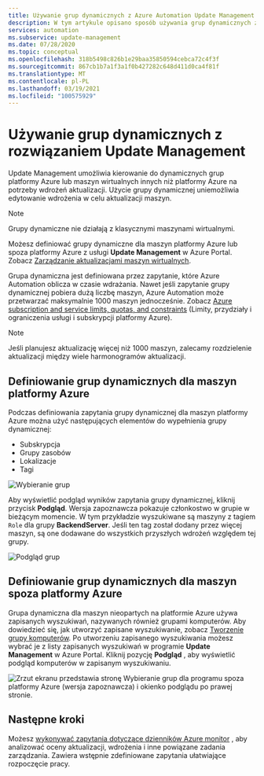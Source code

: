 ```yaml
---
title: Używanie grup dynamicznych z Azure Automation Update Management
description: W tym artykule opisano sposób używania grup dynamicznych z Azure Automation Update Management.
services: automation
ms.subservice: update-management
ms.date: 07/28/2020
ms.topic: conceptual
ms.openlocfilehash: 318b5498c826b1e29baa35850594cebca72c4f3f
ms.sourcegitcommit: 867cb1b7a1f3a1f0b427282c648d411d0ca4f81f
ms.translationtype: MT
ms.contentlocale: pl-PL
ms.lasthandoff: 03/19/2021
ms.locfileid: "100575929"
---
```

# <a name="use-dynamic-groups-with-update-management"></a>Używanie grup dynamicznych z rozwiązaniem Update Management

Update Management umożliwia kierowanie do dynamicznych grup platformy Azure lub maszyn wirtualnych innych niż platformy Azure na potrzeby wdrożeń aktualizacji. Użycie grupy dynamicznej uniemożliwia edytowanie wdrożenia w celu aktualizacji maszyn.

> [!NOTE]
> Grupy dynamiczne nie działają z klasycznymi maszynami wirtualnymi.

Możesz definiować grupy dynamiczne dla maszyn platformy Azure lub spoza platformy Azure z usługi **Update Management** w Azure Portal. Zobacz [Zarządzanie aktualizacjami maszyn wirtualnych](manage-updates-for-vm.md).

Grupa dynamiczna jest definiowana przez zapytanie, które Azure Automation oblicza w czasie wdrażania. Nawet jeśli zapytanie grupy dynamicznej pobiera dużą liczbę maszyn, Azure Automation może przetwarzać maksymalnie 1000 maszyn jednocześnie. Zobacz [Azure subscription and service limits, quotas, and constraints](../../azure-resource-manager/management/azure-subscription-service-limits.md#update-management) (Limity, przydziały i ograniczenia usługi i subskrypcji platformy Azure).

> [!NOTE]
> Jeśli planujesz aktualizację więcej niż 1000 maszyn, zalecamy rozdzielenie aktualizacji między wiele harmonogramów aktualizacji. 

## <a name="define-dynamic-groups-for-azure-machines"></a>Definiowanie grup dynamicznych dla maszyn platformy Azure

Podczas definiowania zapytania grupy dynamicznej dla maszyn platformy Azure można użyć następujących elementów do wypełnienia grupy dynamicznej:

* Subskrypcja
* Grupy zasobów
* Lokalizacje
* Tagi

![Wybieranie grup](./media/configure-groups/select-groups.png)

Aby wyświetlić podgląd wyników zapytania grupy dynamicznej, kliknij przycisk **Podgląd**. Wersja zapoznawcza pokazuje członkostwo w grupie w bieżącym momencie. W tym przykładzie wyszukiwane są maszyny z tagiem `Role` dla grupy **BackendServer**. Jeśli ten tag został dodany przez więcej maszyn, są one dodawane do wszystkich przyszłych wdrożeń względem tej grupy.

![Podgląd grup](./media/configure-groups/preview-groups.png)

## <a name="define-dynamic-groups-for-non-azure-machines"></a>Definiowanie grup dynamicznych dla maszyn spoza platformy Azure

Grupa dynamiczna dla maszyn nieopartych na platformie Azure używa zapisanych wyszukiwań, nazywanych również grupami komputerów. Aby dowiedzieć się, jak utworzyć zapisane wyszukiwanie, zobacz [Tworzenie grupy komputerów](../../azure-monitor/logs/computer-groups.md#creating-a-computer-group). Po utworzeniu zapisanego wyszukiwania możesz wybrać je z listy zapisanych wyszukiwań w programie **Update Management** w Azure Portal. Kliknij pozycję **Podgląd** , aby wyświetlić podgląd komputerów w zapisanym wyszukiwaniu.

![Zrzut ekranu przedstawia stronę Wybieranie grup dla programu spoza platformy Azure (wersja zapoznawcza) i okienko podglądu po prawej stronie.](./media/configure-groups/select-groups-2.png)

## <a name="next-steps"></a>Następne kroki

Możesz [wykonywać zapytania dotyczące dzienników Azure monitor](query-logs.md) , aby analizować oceny aktualizacji, wdrożenia i inne powiązane zadania zarządzania. Zawiera wstępnie zdefiniowane zapytania ułatwiające rozpoczęcie pracy.
